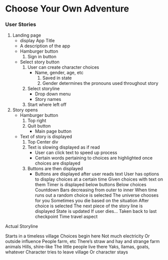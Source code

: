# Choose Your Own Adventure

### User Stories
1. Landing page 
    * display App Title
    * A description of the app
    * Hamburger button
        1. Sign in button
    * Select story button
        1. User can create character choices
            * Name, gender, age, etc
                1. Saved in state
                2. Gender determines the pronouns used throughout story
        2. Select storyline
            * Drop down menu
            * Story names
        3. Start where left off
2. Story opens
    * Hamburger button
        1. Top right
        2. Quit button
            * Main page button		
    * Text of story is displayed
        1. Top Center div
        2. Text is slowing displayed as if read
            * User can click text to speed up process
            * Certain words pertaining to choices are highlighted once choices    are displayed
        3. Buttons are then displayed
            * Buttons are displayed after user reads text
User has options to display choices at a certain time
Given choices with text on them 
Timer is displayed below buttons
Below choices
Countdown
Bars decreasing from outer to inner
When time runs out a random choice is selected
The universe chooses for you
Sometimes you die based on the situation
After choice is selected
The next piece of the story line is displayed
State is updated
If user dies…
Taken back to last checkpoint
Time travel aspect



Actual Storyline

Starts in a timeless village
Choices begin here 
Not much electricity 
Or outside influence
People farm, etc
There’s straw and hay and strange farm animals
Hills, shire-like
The little people live there
Yaks, llamas, goats, whatever
Character tries to leave village
Or character stays

